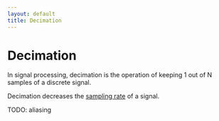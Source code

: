 ```yaml
---
layout: default
title: Decimation
---
```

# Decimation

In signal processing, decimation is the operation of keeping 1 out of N samples of a discrete signal.

Decimation decreases the [sampling rate](sampling_rate.html) of a signal.

TODO: aliasing

